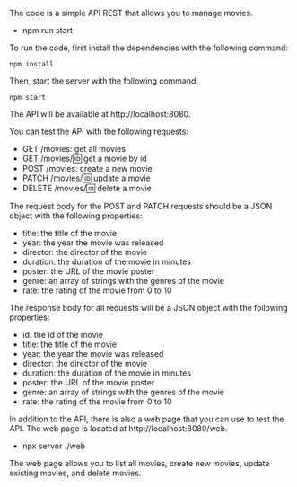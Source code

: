 The code is a simple API REST that allows you to manage movies.

* npm run start

To run the code, first install the dependencies with the following command:

```
npm install
```

Then, start the server with the following command:

```
npm start
```

The API will be available at http://localhost:8080.

You can test the API with the following requests:

* GET /movies: get all movies
* GET /movies/:id: get a movie by id
* POST /movies: create a new movie
* PATCH /movies/:id: update a movie
* DELETE /movies/:id: delete a movie

The request body for the POST and PATCH requests should be a JSON object with the following properties:

* title: the title of the movie
* year: the year the movie was released
* director: the director of the movie
* duration: the duration of the movie in minutes
* poster: the URL of the movie poster
* genre: an array of strings with the genres of the movie
* rate: the rating of the movie from 0 to 10

The response body for all requests will be a JSON object with the following properties:

* id: the id of the movie
* title: the title of the movie
* year: the year the movie was released
* director: the director of the movie
* duration: the duration of the movie in minutes
* poster: the URL of the movie poster
* genre: an array of strings with the genres of the movie
* rate: the rating of the movie from 0 to 10

In addition to the API, there is also a web page that you can use to test the API. The web page is located at http://localhost:8080/web.

- npx servor ./web

The web page allows you to list all movies, create new movies, update existing movies, and delete movies.
